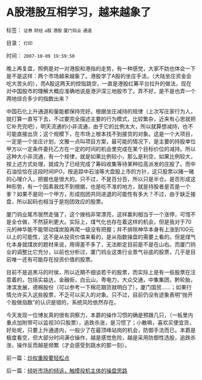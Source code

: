 # A股港股互相学习，越来越象了

标签： `证券` `财经` `a股` `港股` `厦门钨业` `通道` 

目录： `打印`

时间： `2007-10-09 19:59:50`

晚上再复盘，照例是对一对港股和港指的走势，有一种感觉，大家不妨也体会一下是不是这样：两个市场越来越象了。港股学了A股的坐庄手法，（大陆坐庄资金会吃大苦头的），而A股这两天的控指跳空，一直是港股红筹平台拉升的做法，现在对中国股市的理解大概应准确地说是港沪深三地股市了。弄不好，是不是也弄一个两地综合多少的指数出来？

中国石化上升通道和量能都保持完好。根据坐庄减持的规律（上次写庄家行为人，就打算一直写下去，不过要完全描述主要的行为模式，比较繁杂，近来有心思就把它补充完吧），明天流通的小非流通，由于它的比例太大，所以就算想减持，也不可能直接出货；这个规模下，在市场上根本找不到接货的对象。这是一个大项目，一定是一个坐庄计划，文雅一点叫项目方案，最可能的情况下，是主要的持股单位甲方以一定条件委托乙方在一定的时间的机会里完成在某个目标价位的减持。所以这种大小非流通，有一个规律，就是如果比例较小，那么是利空，如果比例较大，按上述方式处理，就成为了已经完成了筹码收集等待某种拉高派发的庄股了。而中石油恰恰在这段时间IPO，按追踪中石油等大盘股上市的方针，这只股票以赌一赌的心理介入，把握也是很大的。只不过，不是百分百，所以只是半仓。是否形成这种形势，有一个因素我找不到根据，也是吃不准的地方，就是持股者是否是一个爹？如果不是同一个甲方，形成抱团共同进退的可能性有多大？不过，由于缺乏接盘，所以起码也相当于是抱团效应的股票。

厦门钨业尾市居然走强了，这个拨档非常漂亮，这样赢利相当于一个涨停，可惜不是全仓做，不然获利更大。实际上，煤气化也存在着这样的机会，但是我对于70元的神华能不能带动煤炭股再爬一级没有把握；并不排除神华本身有上涨到100元以上的可能性，这不是从投资价值来看的，是从指数操盘的需要上看的。但是煤气化本身就煤炭的题材来说，用得差不多了，无法断定目前是不是在山右。而厦门钨业的调整比它充分，以前也分析过，厦门钨业这类行业景气谷底的股票，几乎是目前唯一还有可能存在投资价值的股票。

目前不是追黑马的时侯，所以近期不细谈若干的股票，而实际上是有一些股票在注意着的，包括实益达，金融街，白云山，粤电力，大众交通，中集集团，黔轮胎，津滨发展，德棉股份（可以参考一下棉花期货就明白了），厦门国贸……；如果行情允许买入这些股票，不乏可以买入的对象。只不过，目前仍没有迹象表明“抛开个股做指数”的认识是错的，系统风险依然存在。

今天发现一位博友真的很有洞察力，本爵的操作习惯的确是预跟几只，（一板里内重点加附带可以监视30只股票），追跌杀涨，是习惯了；小散嘛，喜欢买便宜货，好处呢，只要上升通道内，一般少了在最顶峰站岗的机会，防御手法而已。本爵是极度看空，但大部分时间满仓操作，越是感觉危险，越是采用防御性选股，追跌杀涨，操作反而越是频繁（才会感受到跳水的那一刻）。



前一篇：[炒权重股要轻松点](../../../2007/10/9/炒权重股要轻松点.md)

后一篇：[倾听市场的倾诉，触摸投机主体的操盘思路](../../../2007/10/9/倾听市场的倾诉，触摸投机主体的操盘思路.md)